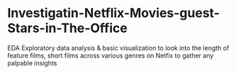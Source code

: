 # Investigatin-Netflix-Movies-guest-Stars-in-The-Office
EDA
Exploratory data analysis & basic visualization to look into the length of feature films, short films across various genres on Netfix to gather any palpable insights
